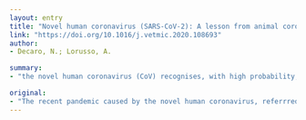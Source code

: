 ```yaml
---
layout: entry
title: "Novel human coronavirus (SARS-CoV-2): A lesson from animal coronaviruses"
link: "https://doi.org/10.1016/j.vetmic.2020.108693"
author:
- Decaro, N.; Lorusso, A.

summary:
- "the novel human coronavirus (CoV) recognises, with high probability, a zoonotic origin. However, the role of animals in the SARS-CoV-2 epidemiology is still unknown. CoVs have been known in animals since several decades. Veterinary Coronavirologists have a great expertise on how to face CoV infections in animals."

original:
- "The recent pandemic caused by the novel human coronavirus, referrred to as severe acute respiratory syndrome coronavirus 2 (SARS-CoV-2), not only is having a great impact on the health care systems and economies in all continents but it is also causing radical changes of common habits and life styles. The novel coronavirus (CoV) recognises, with high probability, a zoonotic origin but the role of animals in the SARS-CoV-2 epidemiology is still largely unknown. However, CoVs have been known in animals since several decades, so that veterinary coronavirologists have a great expertise on how to face CoV infections in animals, which could represent a model for SARS-CoV-2 infection in humans. In the present paper, we provide an up-to-date review of the literature currently available on animal CoVs, focusing on the molecular mechanisms that are responsible for the emergence of novel CoV strains with different antigenic, biologic and/or pathogenetic features. A full comprehension of the mechanisms driving the evolution of animal CoVs will help better understand the emergence, spreading, and evolution of SARS-CoV-2."
---
```


